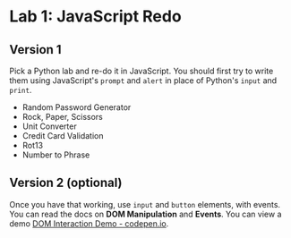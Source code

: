 # Lab 1: JavaScript Redo

## Version 1

Pick a Python lab and re-do it in JavaScript. You should first try to write them using JavaScript's `prompt` and `alert` in place of Python's `input` and `print`.

- Random Password Generator
- Rock, Paper, Scissors
- Unit Converter
- Credit Card Validation
- Rot13
- Number to Phrase

## Version 2 (optional)

Once you have that working, use `input` and `button` elements, with events. You can read the docs on **DOM Manipulation** and **Events**. You can view a demo [DOM Interaction Demo - codepen.io](https://codepen.io/flux2341/pen/rJpBXe?editors=1010).

